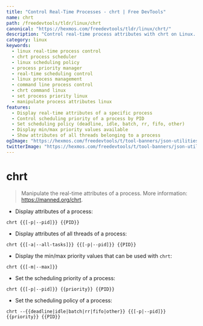 ```yaml
---
title: "Control Real-Time Processes - chrt | Free DevTools"
name: chrt
path: /freedevtools/tldr/linux/chrt
canonical: "https://hexmos.com/freedevtools/tldr/linux/chrt/"
description: "Control real-time process attributes with chrt on Linux. Manage scheduling policies and priorities efficiently. Free online tool, no registration required."
category: linux
keywords:
  - linux real-time process control
  - chrt process scheduler
  - linux scheduling policy
  - process priority manager
  - real-time scheduling control
  - linux process management
  - command line process control
  - chrt command linux
  - set process priority linux
  - manipulate process attributes linux
features:
  - Display real-time attributes of a specific process
  - Control scheduling priority of a process by PID
  - Set scheduling policy (deadline, idle, batch, rr, fifo, other)
  - Display min/max priority values available
  - Show attributes of all threads belonging to a process
ogImage: "https://hexmos.com/freedevtools/t/tool-banners/json-utilities-banner.png"
twitterImage: "https://hexmos.com/freedevtools/t/tool-banners/json-utilities-banner.png"
---
```


# chrt

> Manipulate the real-time attributes of a process.
> More information: <https://manned.org/chrt>.

- Display attributes of a process:

`chrt {{[-p|--pid]}} {{PID}}`

- Display attributes of all threads of a process:

`chrt {{[-a|--all-tasks]}} {{[-p|--pid]}} {{PID}}`

- Display the min/max priority values that can be used with `chrt`:

`chrt {{[-m|--max]}}`

- Set the scheduling priority of a process:

`chrt {{[-p|--pid]}} {{priority}} {{PID}}`

- Set the scheduling policy of a process:

`chrt --{{deadline|idle|batch|rr|fifo|other}} {{[-p|--pid]}} {{priority}} {{PID}}`
